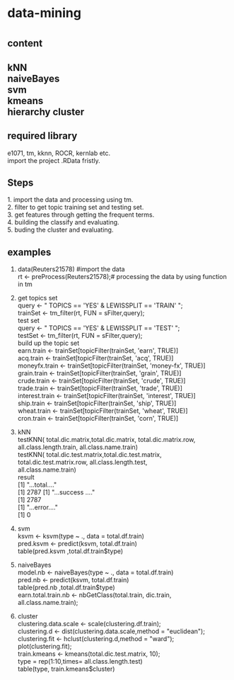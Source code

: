 <h1>data-mining<h1>

<h2>content<h2>
<p>kNN<br/>
naiveBayes<br/>
svm<br/>
kmeans<br/>
hierarchy cluster<br/>
<p>

<h2>required library </h2>
<p>
e1071, tm, kknn, ROCR, kernlab etc.<br/>
import the project .RData fristly.
</p>


<h2>Steps </h2>
<p>
1. import the data and processing using tm. <br/>
2. filter to get topic training set and testing set.<br/>
3. get features through getting the frequent terms.<br/>
4. building the classify and evaluating.<br/>
5. buding the cluster and evaluating.<br/>

</p>

<h2>examples </h2>

1.  data(Reuters21578) #import the data 	<br/>
rt <- preProcess(Reuters21578);# processing the data by using function in tm <br/>

2. get topics set <br/>
query <- " TOPICS == 'YES' & LEWISSPLIT == 'TRAIN' ";<br/>
trainSet <- tm_filter(rt, FUN = sFilter,query);<br/>
test set<br/>
query <- " TOPICS == 'YES' & LEWISSPLIT == 'TEST' ";<br/>
testSet <- tm_filter(rt, FUN = sFilter,query);<br/>
build up the topic set <br/>
earn.train <- trainSet[topicFilter(trainSet, 'earn', TRUE)]<br/>
acq.train <- trainSet[topicFilter(trainSet, 'acq', TRUE)]<br/>
moneyfx.train <- trainSet[topicFilter(trainSet, 'money-fx', TRUE)]<br/>
grain.train <- trainSet[topicFilter(trainSet, 'grain', TRUE)]<br/>
crude.train <- trainSet[topicFilter(trainSet, 'crude', TRUE)]<br/>
trade.train <- trainSet[topicFilter(trainSet, 'trade', TRUE)]<br/>
interest.train <- trainSet[topicFilter(trainSet, 'interest', TRUE)]<br/>
ship.train <- trainSet[topicFilter(trainSet, 'ship', TRUE)]<br/>
wheat.train <- trainSet[topicFilter(trainSet, 'wheat', TRUE)]<br/>
cron.train <- trainSet[topicFilter(trainSet, 'corn', TRUE)]<br/>


3. kNN<br/>
testKNN( total.dic.matrix,total.dic.matrix, total.dic.matrix.row, all.class.length.train, all.class.name.train)<br/>
testKNN( total.dic.test.matrix,total.dic.test.matrix, total.dic.test.matrix.row, all.class.length.test,<br/> all.class.name.train)<br/>
result<br/>
[1] "...total...."<br/>
[1] 2787
[1] "...success ...."<br/>
[1] 2787<br/>
[1] "...error...."<br/>
[1] 0<br/>

4. svm<br/>
ksvm <- ksvm(type ~ ., data = total.df.train)<br/>
pred.ksvm <- predict(ksvm, total.df.train)<br/>
table(pred.ksvm ,total.df.train$type)<br/>

5. naiveBayes<br/>
model.nb <- naiveBayes(type ~ ., data = total.df.train)<br/>
pred.nb <- predict(ksvm, total.df.train)<br/>
table(pred.nb ,total.df.train$type)<br/>
earn.total.train.nb <-  nbGetClass(total.train, dic.train, all.class.name.train);<br/>

5. cluster<br/>
clustering.data.scale <- scale(clustering.df.train);<br/>
clustering.d <- dist(clustering.data.scale,method = "euclidean");<br/>
clustering.fit <- hclust(clustering.d,method = "ward");<br/>
plot(clustering.fit);<br/>
train.kmeans <- kmeans(total.dic.test.matrix, 10);<br/>
type = rep(1:10,times= all.class.length.test)<br/>
table(type, train.kmeans$cluster)<br/>

